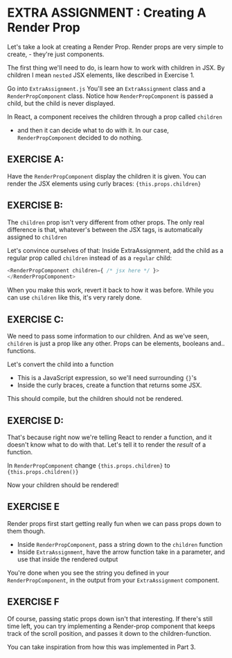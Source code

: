 # EXTRA ASSIGNMENT : Creating A Render Prop
Let's take a look at creating a Render Prop. Render props are
very simple to create, - they're just components.

The first thing we'll need to do, is learn how to work with children in JSX.
By children I mean `nested` JSX elements, like described in Exercise 1.

Go into `ExtraAssignment.js`
You'll see an `ExtraAssignment` class and a `RenderPropComponent` class.
Notice how `RenderPropComponent` is passed a child, but the child is never displayed.

In React, a component receives the children through a prop called `children`
 - and then it can decide what to do with it.
In our case, `RenderPropComponent` decided to do nothing.

## EXERCISE A:
Have the `RenderPropComponent` display the children it is given.
You can render the JSX elements using curly braces:
`{this.props.children}`

## EXERCISE B:
The `children` prop isn't very different from other props.
The only real difference is that, whatever's between the
JSX tags, is automatically assigned to `children`

Let's convince ourselves of that:
Inside ExtraAssignment, add the child as a regular prop called `children`
instead of as a `regular` child:
```js
<RenderPropComponent children={ /* jsx here */ }>
</RenderPropComponent>
```

When you make this work, revert it back to how it was before. While
you can use `children` like this, it's very rarely done.

## EXERCISE C:
We need to pass some information to our children. And as we've seen,
`children` is just a prop like any other. Props can be elements, booleans
and.. functions.

Let's convert the child into a function

- This is a JavaScript expression, so we'll need surrounding `{}`'s
- Inside the curly braces, create a function that returns some JSX.

This should compile, but the children should not be rendered.

## EXERCISE D:
That's because right now we're telling React to render a function,
and it doesn't know what to do with that. Let's tell it to render
the *result* of a function.

In `RenderPropComponent` change
`{this.props.children}`
to
`{this.props.children()}`

Now your children should be rendered!

## EXERCISE E
Render props first start getting really fun when we can pass
props down to them though.

- Inside `RenderPropComponent`, pass a string down to the `children` function
- Inside `ExtraAssignment`, have the arrow function take in a parameter,
  and use that inside the rendered output

You're done when you see the string you defined in your `RenderPropComponent`,
in the output from your `ExtraAssignment` component.

## EXERCISE F
Of course, passing static props down isn't that interesting. If there's still time left,
you can try implementing a Render-prop component that keeps track of the scroll position, and
passes it down to the children-function.

You can take inspiration from how this was implemented in Part 3.

